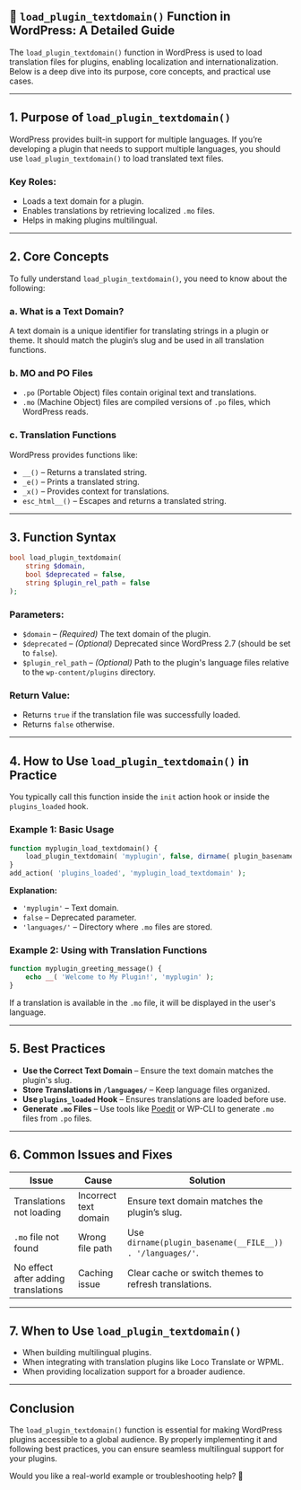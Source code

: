 ## 📌 `load_plugin_textdomain()` Function in WordPress: A Detailed Guide

The `load_plugin_textdomain()` function in WordPress is used to load translation files for plugins, enabling localization and internationalization. Below is a deep dive into its purpose, core concepts, and practical use cases.

---

## **1. Purpose of `load_plugin_textdomain()`**
WordPress provides built-in support for multiple languages. If you’re developing a plugin that needs to support multiple languages, you should use `load_plugin_textdomain()` to load translated text files.

### **Key Roles:**
- Loads a text domain for a plugin.
- Enables translations by retrieving localized `.mo` files.
- Helps in making plugins multilingual.

---

## **2. Core Concepts**
To fully understand `load_plugin_textdomain()`, you need to know about the following:

### **a. What is a Text Domain?**
A text domain is a unique identifier for translating strings in a plugin or theme. It should match the plugin’s slug and be used in all translation functions.

### **b. MO and PO Files**
- `.po` (Portable Object) files contain original text and translations.
- `.mo` (Machine Object) files are compiled versions of `.po` files, which WordPress reads.

### **c. Translation Functions**
WordPress provides functions like:
- `__()` – Returns a translated string.
- `_e()` – Prints a translated string.
- `_x()` – Provides context for translations.
- `esc_html__()` – Escapes and returns a translated string.

---

## **3. Function Syntax**
```php
bool load_plugin_textdomain( 
    string $domain, 
    bool $deprecated = false, 
    string $plugin_rel_path = false 
);
```

### **Parameters:**
- `$domain` – *(Required)* The text domain of the plugin.
- `$deprecated` – *(Optional)* Deprecated since WordPress 2.7 (should be set to `false`).
- `$plugin_rel_path` – *(Optional)* Path to the plugin's language files relative to the `wp-content/plugins` directory.

### **Return Value:**
- Returns `true` if the translation file was successfully loaded.
- Returns `false` otherwise.

---

## **4. How to Use `load_plugin_textdomain()` in Practice**
You typically call this function inside the `init` action hook or inside the `plugins_loaded` hook.

### **Example 1: Basic Usage**
```php
function myplugin_load_textdomain() {
    load_plugin_textdomain( 'myplugin', false, dirname( plugin_basename( __FILE__ ) ) . '/languages/' );
}
add_action( 'plugins_loaded', 'myplugin_load_textdomain' );
```
**Explanation:**
- `'myplugin'` – Text domain.
- `false` – Deprecated parameter.
- `'languages/'` – Directory where `.mo` files are stored.

### **Example 2: Using with Translation Functions**
```php
function myplugin_greeting_message() {
    echo __( 'Welcome to My Plugin!', 'myplugin' );
}
```
If a translation is available in the `.mo` file, it will be displayed in the user's language.

---

## **5. Best Practices**
- **Use the Correct Text Domain** – Ensure the text domain matches the plugin's slug.
- **Store Translations in `/languages/`** – Keep language files organized.
- **Use `plugins_loaded` Hook** – Ensures translations are loaded before use.
- **Generate `.mo` Files** – Use tools like [Poedit](https://poedit.net/) or WP-CLI to generate `.mo` files from `.po` files.

---

## **6. Common Issues and Fixes**
| Issue | Cause | Solution |
|-------|-------|----------|
| Translations not loading | Incorrect text domain | Ensure text domain matches the plugin’s slug. |
| `.mo` file not found | Wrong file path | Use `dirname(plugin_basename(__FILE__)) . '/languages/'`. |
| No effect after adding translations | Caching issue | Clear cache or switch themes to refresh translations. |

---

## **7. When to Use `load_plugin_textdomain()`**
- When building multilingual plugins.
- When integrating with translation plugins like Loco Translate or WPML.
- When providing localization support for a broader audience.

---

## **Conclusion**
The `load_plugin_textdomain()` function is essential for making WordPress plugins accessible to a global audience. By properly implementing it and following best practices, you can ensure seamless multilingual support for your plugins.

Would you like a real-world example or troubleshooting help? 🚀